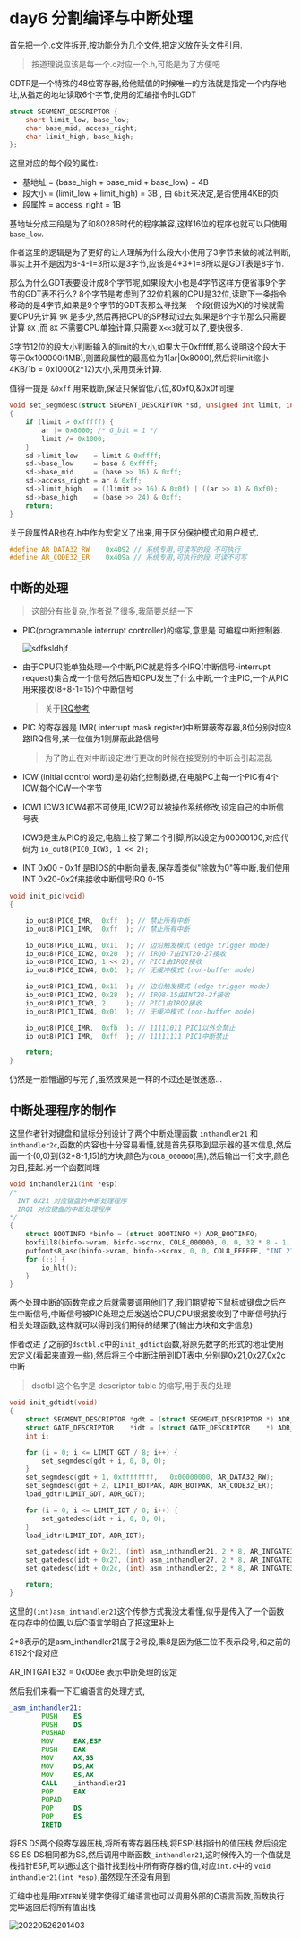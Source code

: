 


# day6 分割编译与中断处理

首先把一个.c文件拆开,按功能分为几个文件,把定义放在头文件引用.

> 按道理说应该是每一个.c对应一个.h,可能是为了方便吧

GDTR是一个特殊的48位寄存器,给他赋值的时候唯一的方法就是指定一个内存地址,从指定的地址读取6个字节,使用的汇编指令时LGDT

```c
struct SEGMENT_DESCRIPTOR {
	short limit_low, base_low;
	char base_mid, access_right;
	char limit_high, base_high;
};
```

这里对应的每个段的属性:

- 基地址 = (base_high + base_mid + base_low) = 4B
- 段大小 = (limit_low + limit_high) = 3B , 由 `Gbit`来决定,是否使用4KB的页
- 段属性 = access_right = 1B

基地址分成三段是为了和80286时代的程序兼容,这样16位的程序也就可以只使用`base_low`.

作者这里的逻辑是为了更好的让人理解为什么段大小使用了3字节来做的减法判断,事实上并不是因为8-4-1=3所以是3字节,应该是4+3+1=8所以是GDT表是8字节.

那么为什么GDT表要设计成8个字节呢,如果段大小也是4字节这样方便省事9个字节的GDT表不行么? 8个字节是考虑到了32位机器的CPU是32位,读取下一条指令移动的是4字节,如果是9个字节的GDT表那么寻找某一个段(假设为X)的时候就需要CPU先计算 `9X` 是多少,然后再把CPU的SP移动过去,如果是8个字节那么只需要计算 `8X` ,而 `8X` 不需要CPU单独计算,只需要 `X<<3`就可以了,要快很多.

3字节12位的段大小判断输入的limit的大小,如果大于0xffffff,那么说明这个段大于等于0x100000(1MB),则置段属性的最高位为1(ar|0x8000),然后将limit缩小4KB/1b = 0x1000(2^12)大小,采用页来计算.

值得一提是 `&0xff` 用来截断,保证只保留低八位,&0xf0,&0x0f同理

```c
void set_segmdesc(struct SEGMENT_DESCRIPTOR *sd, unsigned int limit, int base, int ar)
{
	if (limit > 0xfffff) {
		ar |= 0x8000; /* G_bit = 1 */
		limit /= 0x1000;
	}
	sd->limit_low    = limit & 0xffff;
	sd->base_low     = base & 0xffff;
	sd->base_mid     = (base >> 16) & 0xff;
	sd->access_right = ar & 0xff;
	sd->limit_high   = ((limit >> 16) & 0x0f) | ((ar >> 8) & 0xf0);
	sd->base_high    = (base >> 24) & 0xff;
	return;
}
```

关于段属性AR也在.h中作为宏定义了出来,用于区分保护模式和用户模式.

```c
#define AR_DATA32_RW	0x4092 // 系统专用,可读写的段,不可执行
#define AR_CODE32_ER	0x409a // 系统专用,可执行的段,可读不可写
```

## 中断的处理

> 这部分有些复杂,作者说了很多,我简要总结一下

- PIC(programmable interrupt controller)的缩写,意思是 可编程中断控制器.

  ![sdfksldhjf](https://raw.githubusercontent.com/learner-lu/picbed/master/sdfksldhjf.jpg)

- 由于CPU只能单独处理一个中断,PIC就是将多个IRQ(中断信号-interrupt request)集合成一个信号然后告知CPU发生了什么中断,一个主PIC,一个从PIC用来接收(8+8-1=15)个中断信号

  > 关于[IRQ参考](https://kb.iu.edu/d/ailq)

- PIC 的寄存器是 IMR( interrupt mask register)中断屏蔽寄存器,8位分别对应8路IRQ信号,某一位值为1则屏蔽此路信号

  > 为了防止在对中断设定进行更改的时候在接受别的中断会引起混乱

- ICW (initial control word)是初始化控制数据,在电脑PC上每一个PIC有4个ICW,每个ICW一个字节
- ICW1 ICW3 ICW4都不可使用,ICW2可以被操作系统修改,设定自己的中断信号表

  ICW3是主从PIC的设定,电脑上接了第二个引脚,所以设定为00000100,对应代码为 `io_out8(PIC0_ICW3, 1 << 2);`

- INT 0x00 - 0x1f 是BIOS的中断向量表,保存着类似"除数为0"等中断,我们使用INT 0x20-0x2f来接收中断信号IRQ 0-15

```c
void init_pic(void)
{

    io_out8(PIC0_IMR,  0xff  ); // 禁止所有中断
    io_out8(PIC1_IMR,  0xff  ); // 禁止所有中断

    io_out8(PIC0_ICW1, 0x11  ); // 边沿触发模式 (edge trigger mode)
    io_out8(PIC0_ICW2, 0x20  ); // IRQ0-7由INT20-27接收
    io_out8(PIC0_ICW3, 1 << 2); // PIC1由IRQ2接收
    io_out8(PIC0_ICW4, 0x01  ); // 无缓冲模式 (non-buffer mode)

    io_out8(PIC1_ICW1, 0x11  ); // 边沿触发模式 (edge trigger mode)
    io_out8(PIC1_ICW2, 0x28  ); // IRQ8-15由INT28-2f接收
    io_out8(PIC1_ICW3, 2     ); // PIC1由IRQ2接收
    io_out8(PIC1_ICW4, 0x01  ); // 无缓冲模式 (non-buffer mode)

    io_out8(PIC0_IMR,  0xfb  ); // 11111011 PIC1以外全禁止
    io_out8(PIC1_IMR,  0xff  ); // 11111111 PIC1中断禁止

    return;
}
```

仍然是一脸懵逼的写完了,虽然效果是一样的不过还是很迷惑...

## 中断处理程序的制作

这里作者针对键盘和鼠标分别设计了两个中断处理函数 `inthandler21` 和 `inthandler2c`,函数的内容也十分容易看懂,就是首先获取到显示器的基本信息,然后画一个(0,0)到(32*8-1,15)的方块,颜色为`COL8_000000`(黑),然后输出一行文字,颜色为白,挂起.另一个函数同理

```c
void inthandler21(int *esp)
/*
  INT 0X21 对应键盘的中断处理程序
  IRQ1 对应键盘的中断处理程序
*/
{
	struct BOOTINFO *binfo = (struct BOOTINFO *) ADR_BOOTINFO;
	boxfill8(binfo->vram, binfo->scrnx, COL8_000000, 0, 0, 32 * 8 - 1, 15);
	putfonts8_asc(binfo->vram, binfo->scrnx, 0, 0, COL8_FFFFFF, "INT 21 (IRQ-1) : PS/2 keyboard");
	for (;;) {
		io_hlt();
	}
}
```

两个处理中断的函数完成之后就需要调用他们了,我们期望按下鼠标或键盘之后产生中断信号,中断信号被PIC处理之后发送给CPU,CPU根据接收到了中断信号执行相关处理函数,这样就可以得到我们期待的结果了(输出方块和文字信息)

作者改进了之前的`dsctbl.c`中的`init_gdtidt`函数,将原先数字的形式的地址使用宏定义(看起来直观一些),然后将三个中断注册到IDT表中,分别是0x21,0x27,0x2c中断

> dsctbl 这个名字是 descriptor table 的缩写,用于表的处理

```c
void init_gdtidt(void)
{
	struct SEGMENT_DESCRIPTOR *gdt = (struct SEGMENT_DESCRIPTOR *) ADR_GDT;
	struct GATE_DESCRIPTOR    *idt = (struct GATE_DESCRIPTOR    *) ADR_IDT;
	int i;

	for (i = 0; i <= LIMIT_GDT / 8; i++) {
		set_segmdesc(gdt + i, 0, 0, 0);
	}
	set_segmdesc(gdt + 1, 0xffffffff,   0x00000000, AR_DATA32_RW);
	set_segmdesc(gdt + 2, LIMIT_BOTPAK, ADR_BOTPAK, AR_CODE32_ER);
	load_gdtr(LIMIT_GDT, ADR_GDT);

	for (i = 0; i <= LIMIT_IDT / 8; i++) {
		set_gatedesc(idt + i, 0, 0, 0);
	}
	load_idtr(LIMIT_IDT, ADR_IDT);

	set_gatedesc(idt + 0x21, (int) asm_inthandler21, 2 * 8, AR_INTGATE32);
	set_gatedesc(idt + 0x27, (int) asm_inthandler27, 2 * 8, AR_INTGATE32);
	set_gatedesc(idt + 0x2c, (int) asm_inthandler2c, 2 * 8, AR_INTGATE32);

	return;
}
```


这里的`(int)asm_inthandler21`这个传参方式我没太看懂,似乎是传入了一个函数在内存中的位置,以后C语言学明白了把这里补上


2*8表示的是asm_inthandler21属于2号段,乘8是因为低三位不表示段号,和之前的8192个段对应

AR_INTGATE32 = 0x008e 表示中断处理的设定

然后我们来看一下汇编语言的处理方式,

```asm
_asm_inthandler21:
		PUSH	ES
		PUSH	DS
		PUSHAD
		MOV		EAX,ESP
		PUSH	EAX
		MOV		AX,SS
		MOV		DS,AX
		MOV		ES,AX
		CALL	_inthandler21
		POP		EAX
		POPAD
		POP		DS
		POP		ES
		IRETD
```

将ES DS两个段寄存器压栈,将所有寄存器压栈,将ESP(栈指针)的值压栈,然后设定SS ES DS相同都为SS,然后调用中断函数`_inthandler21`,这时候传入的一个值就是栈指针ESP,可以通过这个指针找到栈中所有寄存器的值,对应`int.c`中的  `void inthandler21(int *esp)`,虽然现在还没有用到

汇编中也是用`EXTERN`关键字使得汇编语言也可以调用外部的C语言函数,函数执行完毕返回后将所有值出栈

![20220526201403](https://raw.githubusercontent.com/learner-lu/picbed/master/20220526201403.png)
